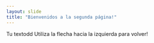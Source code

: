 ```yaml
---
layout: slide
title: "Bienvenidos a la segunda página!"
---
```

Tu textodd
Utiliza la flecha hacia la izquierda para volver!
